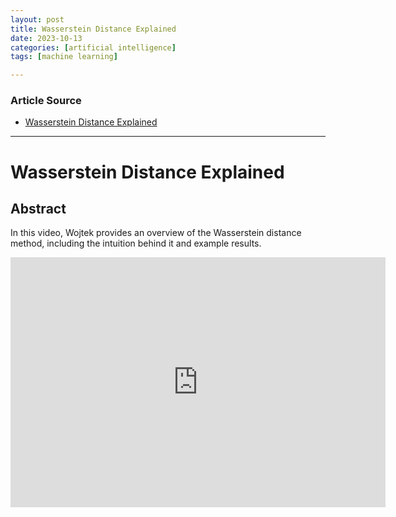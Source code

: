 ```yaml
---
layout: post
title: Wasserstein Distance Explained
date: 2023-10-13
categories: [artificial intelligence]
tags: [machine learning]

---
```


### Article Source

* [Wasserstein Distance Explained](https://www.youtube.com/watch?v=QGwD8P7P9x8&list=PL2EnBbKkAQkX9WwZOW4ZK0QEBUHFWJoWM&index=3)

---

# Wasserstein Distance Explained


## Abstract

In this video, Wojtek provides an overview of the Wasserstein distance method, including the intuition behind it and example results.


<iframe width="600" height="400" src="https://www.youtube.com/embed/9rqmkDsUK2g?si=4b5_3OTNl3y2mFcZ" title="YouTube video player" frameborder="0" allow="accelerometer; autoplay; clipboard-write; encrypted-media; gyroscope; picture-in-picture; web-share" allowfullscreen></iframe>